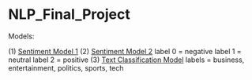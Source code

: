 # NLP_Final_Project

Models:

(1) [Sentiment Model 1](siebert/sentiment-roberta-large-english)
(2) [Sentiment Model 2](Seethal/sentiment_analysis_generic_dataset)
label 0 = negative
label 1 = neutral
label 2 = positive
(3) [Text Classification Model](https://huggingface.co/abhishek/autonlp-bbc-news-classification-37229289)
labels = business, entertainment, politics, sports, tech
